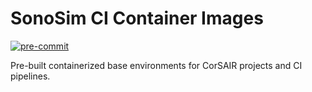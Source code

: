 SonoSim CI Container Images
==============================
[![pre-commit](https://img.shields.io/badge/pre--commit-enabled-brightgreen?logo=pre-commit&logoColor=white)](https://github.com/pre-commit/pre-commit)

Pre-built containerized base environments for CorSAIR projects and CI pipelines.
